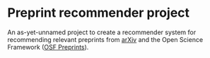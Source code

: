 # Preprint recommender project

An as-yet-unnamed project to create a recommender system for recommending relevant preprints from [arXiv](https://arxiv.org) and the Open Science Framework ([OSF Preprints](https://osf.io/preprints)).